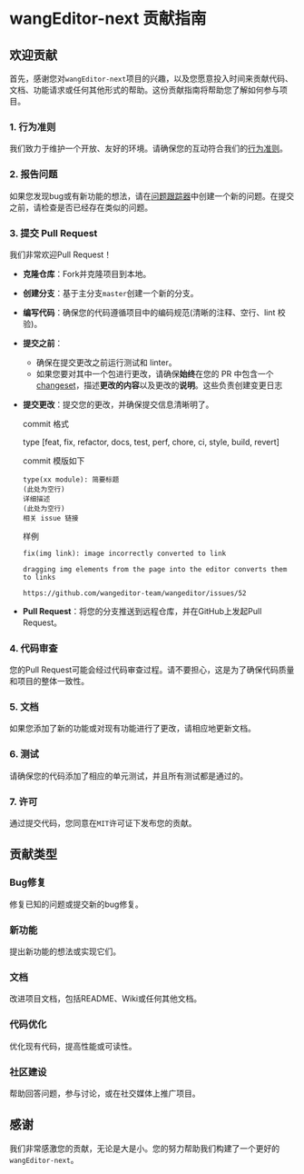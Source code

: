 # wangEditor-next 贡献指南

## 欢迎贡献

首先，感谢您对`wangEditor-next`项目的兴趣，以及您愿意投入时间来贡献代码、文档、功能请求或任何其他形式的帮助。这份贡献指南将帮助您了解如何参与项目。

### 1. 行为准则

我们致力于维护一个开放、友好的环境。请确保您的互动符合我们的[行为准则](https://www.contributor-covenant.org/version/2/0/code_of_conduct/)。

### 2. 报告问题

如果您发现bug或有新功能的想法，请在[问题跟踪器](https://github.com/wangeditor-next/wangEditor-next/issues)中创建一个新的问题。在提交之前，请检查是否已经存在类似的问题。

### 3. 提交 Pull Request

我们非常欢迎Pull Request！

- **克隆仓库**：Fork并克隆项目到本地。
- **创建分支**：基于主分支`master`创建一个新的分支。
- **编写代码**：确保您的代码遵循项目中的编码规范(清晰的注释、空行、lint 校验)。
- **提交之前**：
  - 确保在提交更改之前运行测试和 linter。
  - 如果您要对其中一个包进行更改，请确保**始终**在您的 PR 中包含一个 [changeset](https://github.com/changesets/changesets)，描述**更改的内容**以及更改的**说明**。这些负责创建变更日志
- **提交更改**：提交您的更改，并确保提交信息清晰明了。

   commit 格式

   type [feat, fix, refactor, docs, test, perf, chore, ci, style, build, revert]

   commit 模版如下

   ```
   type(xx module): 简要标题
   (此处为空行)
   详细描述
   (此处为空行)
   相关 issue 链接
   ```
   样例
   ```
   fix(img link): image incorrectly converted to link

   dragging img elements from the page into the editor converts them to links

   https://github.com/wangeditor-team/wangeditor/issues/52
   ```
- **Pull Request**：将您的分支推送到远程仓库，并在GitHub上发起Pull Request。

### 4. 代码审查

您的Pull Request可能会经过代码审查过程。请不要担心，这是为了确保代码质量和项目的整体一致性。

### 5. 文档

如果您添加了新的功能或对现有功能进行了更改，请相应地更新文档。

### 6. 测试

请确保您的代码添加了相应的单元测试，并且所有测试都是通过的。

### 7. 许可

通过提交代码，您同意在`MIT`许可证下发布您的贡献。

## 贡献类型

### Bug修复

修复已知的问题或提交新的bug修复。

### 新功能

提出新功能的想法或实现它们。

### 文档

改进项目文档，包括README、Wiki或任何其他文档。

### 代码优化

优化现有代码，提高性能或可读性。

### 社区建设

帮助回答问题，参与讨论，或在社交媒体上推广项目。

## 感谢

我们非常感激您的贡献，无论是大是小。您的努力帮助我们构建了一个更好的`wangEditor-next`。
